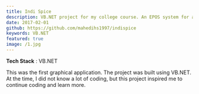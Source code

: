 ```yaml
---
title: Indi Spice
description: VB.NET project for my college course. An EPOS system for a specific restaurant.
date: 2017-02-01
github: https://github.com/mahedihs1997/indispice
keywords: VB.NET
featured: true
image: /1.jpg
---
```

**Tech Stack** : VB.NET

This was the first graphical application. The project was built using VB.NET. At the time, I did not know a lot of coding, but this project inspired me to continue coding and learn more.